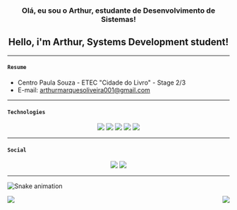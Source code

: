 <h3 align="center"> Olá, eu sou o Arthur, estudante de Desenvolvimento de Sistemas! </h3>

<h2 align="center"> Hello, i'm Arthur, Systems Development student! </h2>

-------
#### `` Resume ``  

  - Centro Paula Souza - ETEC "Cidade do Livro" - Stage 2/3
  - E-mail: arthurmarquesoliveira001@gmail.com
  
-------
#### `` Technologies ``
  
<div align="center">
  <img src="https://img.shields.io/badge/-HTML-9cf?&style=for-the-badge&logo=HTML5&logoColor=white&color=black">
  <img src="https://img.shields.io/badge/-Css-9cf?&style=for-the-badge&logo=Css3&logoColor=white&color=black">
  <img src="https://img.shields.io/badge/-MySql-9cf?&style=for-the-badge&logo=MySql&logoColor=white&color=black">
  <img src="https://img.shields.io/badge/-Java-9cf?&style=for-the-badge&logo=Java&logoColor=white&color=black">
  <img src="https://img.shields.io/badge/-TypeScript-9cf?&style=for-the-badge&logo=TypeScript&logoColor=white&color=black">
</div>
  
-------
#### `` Social ``
  
<div align="center">
  <a href="https://www.instagram.com/m9arthur/" target="_blank"><img src="https://img.shields.io/badge/instagram-%2312100E.svg?&style=for-the-badge&logo=instagram&logoColor=white&color=black"/></a>
  <a href="https://www.linkedin.com/in/arthur-marques-937148232/" target="_blank"><img src="https://img.shields.io/badge/linkedin-%2312100E.svg?&style=for-the-badge&logo=linkedin&logoColor=white&color=black"/></a> 
</div>

-------
  
![Snake animation](https://github.com/arthurm9/arthurm9/blob/output/github-contribution-grid-snake.svg)
  
<a href="https://github.com/arthurm9/videosApp">
  <img align="left" src="https://github-readme-stats.vercel.app/api/pin/?username=arthurm9&repo=videosApp&theme=dark&show_owner=true" />
</a>
  
<a href="https://github.com/arthurm9/CarShop">
  <img align="right" src="https://github-readme-stats.vercel.app/api/pin/?username=arthurm9&repo=CarShop&theme=dark&show_owner=true" />
</a>


